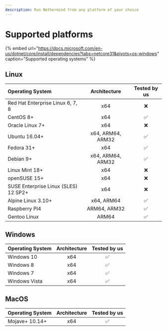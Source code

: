 ```yaml
---
description: Run Nethermind from any platform of your choice
---
```


# Supported platforms

{% embed url="https://docs.microsoft.com/en-us/dotnet/core/install/dependencies?tabs=netcore31&pivots=os-windows" caption="Supported operating systems" %}

## Linux

| Operating System | Architecture | Tested by us |
| :--- | :---: | :---: |
| Red Hat Enterprise Linux 6, 7, 8 | x64 | ❌  |
| CentOS 8+ | x64 | ✅  |
| Oracle Linux 7+ | x64 | ❌  |
| Ubuntu 16.04+ | x64, ARM64, ARM32 | ✅  |
| Fedora 31+ | x64 | ✅  |
| Debian 9+ | x64, ARM64, ARM32 | ✅  |
| Linux Mint 18+ | x64 | ❌  |
| openSUSE 15+ | x64 | ❌  |
| SUSE Enterprise Linux \(SLES\) 12 SP2+ | x64 | ❌  |
| Alpine Linux 3.10+ | x64, ARM64 | ✅  |
| Raspberry PI4 | ARM64, ARM32 | ✅  |
| Gentoo Linux | ARM64 | ✅  |

## Windows

| Operating System | Architecture | Tested by us |
| :--- | :---: | :---: |
| Windows 10 | x64 | ✅ |
| Windows 8 | x64 | ✅ |
| Windows 7 | x64 | ✅ |
| Windows Vista | x64 | ✅ |

## MacOS

| Operating System | Architect**ure** | **Tested by us** |
| :--- | :---: | :---: |
| Mojave+ 10.14+ | x64 | ✅  |

